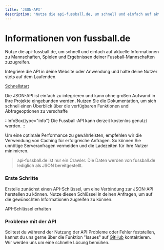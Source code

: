 ```yaml
---
title: 'JSON-API'
description: 'Nutze die api-fussball.de, um schnell und einfach auf aktuelle Informationen zu Mannschaften, Spielen und Ergebnissen deiner Fussball-Mannschaften zuzugreifen.'
---
```

# Informationen von fussball.de

Nutze die api-fussball.de, um schnell und einfach auf aktuelle Informationen zu Mannschaften, Spielen und Ergebnissen deiner Fussball-Mannschaften zuzugreifen.

Integriere die API in deine Website oder Anwendung und halte deine Nutzer stets auf dem Laufenden.

[Schnellstart](/)


Die JSON-API ist einfach zu integrieren und kann ohne großen Aufwand in Ihre Projekte eingebunden werden. 
Nutzen Sie die Dokumentation, um sich schnell einen Überblick über die verfügbaren Funktionen und Abfrageoptionen zu verschaffe


::InfoBox{type="info"}
Die Fussball-API kann derzeit kostenlos genutzt werden.
::


Um eine optimale Performance zu gewährleisten, empfehlen wir die Verwendung von Caching für erfolgreiche Anfragen. So können Sie unnötige Serveranfragen vermeiden und die Ladezeiten für Ihre Nutzer minimieren.


> api-fussball.de ist nur ein Crawler. Die Daten werden von fussball.de lediglich als JSON bereitgestellt.

### Erste Schritte

Erstelle zunächst einen API-Schlüssel, um eine Verbindung zur JSON-API herstellen zu können. Nutze diesen Schlüssel in deinen Anfragen, um auf die gewünschten Informationen zugreifen zu können.

API-Schlüssel erhalten


### Probleme mit der API

Solltest du während der Nutzung der API Probleme oder Fehler feststellen, kannst du uns gerne über die Funktion "Issues" auf [GitHub](https://github.com/api-fussball/api-dart/issues) kontaktieren. Wir werden uns um eine schnelle Lösung bemühen.
